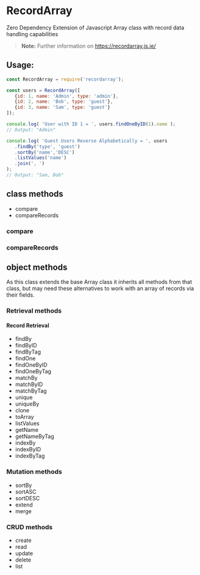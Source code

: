 # RecordArray
Zero Dependency Extension of Javascript Array class with record data handling capabilities
> **Note:** Further information on https://recordarray.js.ie/

## **Usage:**
 ```javascript
const RecordArray = require('recordarray');

const users = RecordArray([
	{id: 1, name: 'Admin', type: 'admin'},
	{id: 2, name: 'Bob', type: 'guest'},
	{id: 3, name: 'Sam', type: 'guest'}
]);

console.log( 'User with ID 1 = ', users.findOneByID(1).name );
// Output: "Admin"

console.log( 'Guest Users Reverse Alphabetically = ', users
	.findBy('type', 'guest')
	.sortBy('name','DESC')
	.listValues('name')
	.join(', ')
);
// Output: "Sam, Bob"

```


## class methods
- compare
- compareRecords

### compare
### compareRecords

## object methods
As this class extends the base Array class it inherits all methods from that class, but may need these alternatives to work with an array of records via their fields.

### Retrieval methods
#### Record Retrieval
- findBy
- findByID
- findByTag
- findOne
- findOneByID
- findOneByTag
- matchBy
- matchByID
- matchByTag
- unique
- uniqueBy
- clone
- toArray
- listValues
- getName
- getNameByTag
- indexBy
- indexByID
- indexByTag

### Mutation methods
- sortBy
- sortASC
- sortDESC
- extend
- merge

### CRUD methods
- create
- read
- update
- delete
- list
